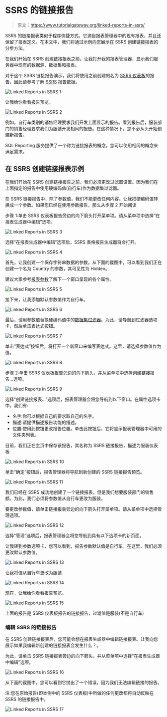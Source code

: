 # SSRS 的链接报告

> 原文：<https://www.tutorialgateway.org/linked-reports-in-ssrs/>

SSRS 的链接报表类似于程序快捷方式。它源自报表管理器中的现有报表，并且还保留了报表定义。在本文中，我们将通过示例向您展示在 SSRS 创建链接报表的分步方法。

在我们开始在 SSRS 创建链接报表之前，让我打开我的报表管理器，显示我们服务器中现有的数据源、数据集和报表。

对于这个 SSRS 链接报告演示，我们将使用之前创建的名为 [SSRS 仪表板](https://www.tutorialgateway.org/ssrs-dashboard-reports/)的报告，因此请参考了解 [SSRS](https://www.tutorialgateway.org/ssrs/) 报告数据。

![Linked Reports in SSRS 1](img/4ea59c4579d018491e46aa3ba422f156.png)

让我给你看看报告预览。

![Linked Reports in SSRS 2](img/6b377eea381219b37d998283d27fb481.png)

例如，自行车类别的销售经理要求我们开发上面显示的报告。看到报告后，服装部门的销售经理要求我们为服装开发相同的报告。在这种情况下，您不必从头开始创建新报告。

SQL Reporting 服务提供了一个称为链接报表的概念，您可以使用相同的概念来满足需求。

## 在 SSRS 创建链接报表示例

在我们开始在 SSRS 创建链接报告之前，我们必须更改过滤器设置。因为我们在上面指定的报告中使用硬编码值(自行车)作为数据集过滤器。

在 SSRS 链接报告中，除了参数值，我们不能更改任何内容。让我把硬编码值转换成一个参数。如果您已经在使用参数报告，那么从步骤 2 开始阅读

步骤 1:单击 SSRS 仪表板报告旁边的向下箭头打开菜单项。请从菜单项中选择“在报表生成器中编辑”选项。

![Linked Reports in SSRS 3](img/3bcd6b709ac0f24633f40b1106d9191f.png)

选择“在报表生成器中编辑”选项后，SSRS 表格报告生成器将会打开。

![Linked Reports in SSRS 4](img/43989d81f266389a66e4c40bbfd20d1d.png)

首先，让我创建一个保存字符串数据的参数。从下面的截图中，可以看到我们正在创建一个名为 Country 的参数，其可见性为 Hidden。

建议大家参考[报表参数](https://www.tutorialgateway.org/ssrs-report-parameters/)了解下一个窗口呈现的各个属性。

![Linked Reports in SSRS 5](img/395490e5983414f1d64eea618cd0793e.png)

接下来，让我添加默认参数值作为自行车。

![Linked Reports in SSRS 6](img/9c9d50483a663c970e6baafa3d598e32.png)

最后，请用参数值替换硬编码值中的[数据集过滤器](https://www.tutorialgateway.org/filters-at-dataset-level-in-ssrs/)。为此，请导航到过滤器选项卡，然后单击表达式按钮。

![Linked Reports in SSRS 7](img/e25244ab80255f76c34fad3f1145a4ac.png)

单击“表达式”按钮后，将打开一个新窗口来编写表达式。这里，请选择参数值作为值。

![Linked Reports in SSRS 8](img/09cbdf88c0b2219f9c6e6bc440ad726d.png)

步骤 2:单击 SSRS 仪表板报告旁边的向下箭头，并从菜单项中选择创建链接报告…选项。

![Linked Reports in SSRS 9](img/2b71f1f5cbd925b4b9c9848c488e62d1.png)

选择“创建链接报表...”选项后，报表管理器会将您导航到以下窗口。在属性选项卡中，我们有:

*   名字:你可以根据自己的要求取自己的名字。
*   描述:请提供描述报告功能的描述。
*   位置:使用此按钮更改报告位置。单击此按钮后，它将显示报表管理器中可用的文件夹列表。

目前，我们正在主页中保存该报告，其名称为 SSRS 链接报告，描述为服装仪表板

![Linked Reports in SSRS 10](img/6ecf8cfee69f1de5b73f21cae6be75cc.png)

单击“确定”按钮后，报告管理器将导航到新创建的 SSRS 链接报告预览。

![Linked Reports in SSRS 11](img/30c622399422146a5b8f31af4f0878e7.png)

我们已经在 SSRS 成功地创建了一个链接报表，但是我们想要服装部门的销售额。为此，我们必须将参数值从自行车更改为服装。

要更改参数值，请单击链接报表旁边的向下箭头打开菜单项。请从菜单项中选择管理选项。

![Linked Reports in SSRS 12](img/06df0786572adb0fa83c1deb76d2a567.png)

选择“管理”选项后，报表管理器会将您导航到具有以下选项卡的新页面。

让我转到参数选项卡，您可以看到，报告参数默认值是自行车。在这里，我们必须更改默认参数值。

![Linked Reports in SSRS 13](img/5e5bf62c1822b4efaac7450145232186.png)

让我将值从自行车更改为服装

![Linked Reports in SSRS 14](img/988fb8d81ec53fc60911cf0c06741d6c.png)

现在，让我给你看看报告预览。

![Linked Reports in SSRS 15](img/c44344c8e54fc39e0e713dd65bdc2b6c.png)

上面的报告是 SSRS 仪表板报告的链接报告，过滤值是服装(不是自行车)

### 编辑 SSRS 的链接报告

在 SSRS 创建链接报表后，您可能会想在报表生成器中编辑链接报表。让我向您展示如果我编辑新创建的链接报表会发生什么？。

为此，请单击 SSRS 链接报表旁边的向下箭头，并从菜单项中选择“在报表生成器中编辑”选项。

![Linked Reports in SSRS 16](img/252ee55e120a8d2e4bb2742b707d9be9.png)

从下面的截图中，您可以看到它抛出了一个错误，因为我们无法编辑链接的报告。

注:您在原始报告(即本例中的 SSRS 仪表板)中所做的任何更改都将自动反映在 SSRS 的链接报告中。

![Linked Reports in SSRS 17](img/b00ceba01c4d1a24e6122e4dbe2f9c35.png)